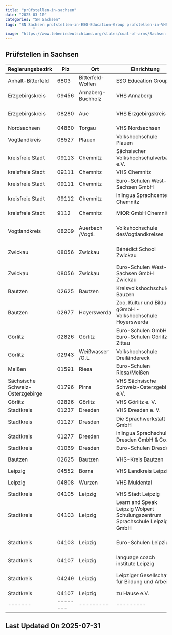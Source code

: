 ```yaml
---
title: "prüfstellen-in-sachsen"
date: "2025-03-10"
categories: "SN Sachsen"
tags: "SN Sachsen prüfstellen-in-ESO-Education-Group prüfstellen-in-VHS-Annaberg prüfstellen-in-VHS-Erzgebirgskreis prüfstellen-in-VHS-Nordsachsen prüfstellen-in-Volkshochschule-Plauen prüfstellen-in-Sächsischer-Volkshochschulverband-eV prüfstellen-in-VHS-Chemnitz prüfstellen-in-Euro-Schulen-West-Sachsen-GmbH prüfstellen-in-inlingua-Sprachcenter-Chemnitz prüfstellen-in-MIQR-GmbH-Chemnitz prüfstellen-in-Volkshochschule-desVogtlandkreises prüfstellen-in-Bénédict-School-Zwickau prüfstellen-in-Euro-Schulen-West-Sachsen-GmbH-Zwickau prüfstellen-in-Kreisvolkshochschule-Bauzen prüfstellen-in-Zoo-Kultur-und-Bildung-gGmbH---Volkshochschule-Hoyerswerda prüfstellen-in-Euro-Schulen-GmbH-Euro-Schulen-Görlitz-Zittau prüfstellen-in-Volkshochschule-Dreiländereck prüfstellen-in-Euro-Schulen-RiesaMeißen prüfstellen-in-VHS-Sächsische-Schweiz-Osterzgebirge-eV prüfstellen-in-VHS-Görlitz-e-V prüfstellen-in-VHS-Dresden-e-V prüfstellen-in-Die-Sprachwerkstatt-GmbH prüfstellen-in-inlingua-Sprachschule-Dresden-GmbH-and-Co prüfstellen-in-Euro-Schulen-Dresden prüfstellen-in-VHS-Kreis-Bautzen prüfstellen-in-VHS-Landkreis-Leipzig prüfstellen-in-VHS-Muldental prüfstellen-in-VHS-Stadt-Leipzig prüfstellen-in-Learn-and-Speak-Leipzig-Wolpert-Schulungszentrum-Sprachschule-Leipzig-GmbH prüfstellen-in-Euro-Schulen-Leipzig prüfstellen-in-language-coach-institute-Leipzig prüfstellen-in-Leipziger-Gesellschaft-für-Bildung-und-Arbeit prüfstellen-in-zu-Hause-eV prüfstellen-in-Bitterfeld-Wolfen prüfstellen-in-Annaberg-Buchholz prüfstellen-in-Aue prüfstellen-in-Torgau prüfstellen-in-Plauen prüfstellen-in-Chemnitz prüfstellen-in-Auerbach-Vogtl prüfstellen-in-Zwickau prüfstellen-in-Bautzen prüfstellen-in-Hoyerswerda prüfstellen-in-Görlitz prüfstellen-in-Weißwasser-OL prüfstellen-in-Riesa prüfstellen-in-Pirna prüfstellen-in-Dresden prüfstellen-in-Borna prüfstellen-in-Wurzen prüfstellen-in-Leipzig prüfstellen-in-6803 prüfstellen-in-09456 prüfstellen-in-08280 prüfstellen-in-04860 prüfstellen-in-08527 prüfstellen-in-09113 prüfstellen-in-09111 prüfstellen-in-09112 prüfstellen-in-9112 prüfstellen-in-08209 prüfstellen-in-08056 prüfstellen-in-02625 prüfstellen-in-02977 prüfstellen-in-02826 prüfstellen-in-02943 prüfstellen-in-01591 prüfstellen-in-01796 prüfstellen-in-01237 prüfstellen-in-01127 prüfstellen-in-01277 prüfstellen-in-01069 prüfstellen-in-04552 prüfstellen-in-04808 prüfstellen-in-04105 prüfstellen-in-04103 prüfstellen-in-04107 prüfstellen-in-04249
            "
image: "https://www.lebenindeutschland.org/states/coat-of-arms/Sachsen.svg"
---
```


## Prüfstellen in Sachsen

| Regierungsbezirk | Plz | Ort | Einrichtung | Straße | Telefon | Email |
|-------|--------|---------|---------|---------|---------|---------|
|Anhalt-Bitterfeld|6803|Bitterfeld-Wolfen|ESO Education Group|Wasserturmstraße 1|03493 / 73600|info@es.wolfen.eso.de |
|Erzgebirgskreis|09456|Annaberg-Buchholz|VHS Annaberg|Bärensteiner Str. 2|03733-426224|info@vhs-annaberg.de|
|Erzgebirgskreis|08280|Aue|VHS Erzgebirgskreis|Rudolf-Breitscheid-Str. 27|03771-597210 oder 11|susanne.schmidt@kreis-erz.de|
|Nordsachsen|04860|Torgau|VHS Nordsachsen|Puschkinstraße 3|03423-700440||
|Vogtlandkreis|08527|Plauen|Volkshochschule Plauen|Stresemannstr. 92|03741-22 44 25|boh@vhs-plauen.de|
|kreisfreie Stadt|09113|Chemnitz|Sächsischer Volkshochschulverband e.V.|Bergstraße 61|0371-35427-54|info@vhs-sachsen.de|
|kreisfreie Stadt|09111|Chemnitz|VHS Chemnitz|Moritzstr. 20|0371/ 488-4338|deutsch@vhs-chemnitz.de" |
|kreisfreie Stadt|09111|Chemnitz|Euro-Schulen West-Sachsen GmbH|Am alten Bad 1|0371-3356230|chemnitz@eso.de|
|kreisfreie Stadt|09112|Chemnitz|inlingua Sprachcenter Chemnitz|Barbarossastr. 2|0371 / 517000|chemnitz@inlingua.de|
|kreisfreie Stadt|9112|Chemnitz|MIQR GmbH Chemnitz|Barbarossastr. 2|0371-404665-20|deutschkurse-chemnitz@miqr.de|
|Vogtlandkreis|08209|Auerbach /Vogtl.|Volkshochschule desVogtlandkreises|Am Feldschlößchen 14|037421-23770|service@vhs-vogtlandkreis.de|
|Zwickau|08056|Zwickau|Bénédict School Zwickau|Alte Reichenbacher Str. 2|0375-27766-0|benedict@fuu-sachsen.de|
|Zwickau|08056|Zwickau|Euro-Schulen West-Sachsen GmbH Zwickau|Max-Pechstein-Sttraße 29|0375-2713430|info@es.zwickau.eso.de|
|Bautzen|02625|Bautzen|Kreisvolkshochschule Bauzen|Postplatz 3|03591 27229-13|andrea.siebert@kvhsbautzen.de |
|Bautzen|02977|Hoyerswerda|Zoo, Kultur und Bildung gGmbH - Volkshochschule Hoyerswerda|Lausitzer Platz 4|03571-6079943|U.Grun@vhs-hy.de|
|Görlitz|02826|Görlitz|Euro-Schulen GmbH, Euro-Schulen Görlitz-Zittau|Straßburg-Passage |03581-76460|l.vater@eso-goerlitz.de|
|Görlitz|02943|Weißwasser /O.L.|Volkshochschule Dreiländereck|Jahnstr. 50|03576-2783-0|info@vhs-dle.de|
|Meißen|01591|Riesa|Euro-Schulen Riesa/Meißen|Paul-Greifzu-Str. 30|03525 / 501311|info@es.riesa.eso.de|
|Sächsische Schweiz-Osterzgebirge|01796|Pirna|VHS Sächsische Schweiz-Osterzgebirge e.V.|Geschwister-Scholl-Str. 2|03501-710990|info@vhs-ssoe.de|
|Görlitz|02826|Görlitz|VHS Görlitz e. V.|Langenstr. 23|03581-4209828|sprachen@vhs-goerlitz.de|
|Stadtkreis|01237|Dresden|VHS Dresden e. V.|Schilfweg 3|0351-2544037|jana.moebius@vhs-dresden.de|
|Stadtkreis|01127|Dresden|Die Sprachwerkstatt GmbH|Großenhainer Str. 99|0351 / 8975940|dresden@die-sprachwerkstatt.de|
|Stadtkreis|01277|Dresden|inlingua Sprachschule Dresden GmbH & Co.|Karcherallee 41|0351 / 494460|german@inlingua-dresden.de|
|Stadtkreis|01069|Dresden|Euro-Schulen Dresden|Wiener Platz 6|0351 / 4763680|info@es.dresden.eso.de|
|Bautzen|02625|Bautzen|VHS-Kreis Bautzen|Dr.-Peter-Jordan-Str. 21|03591/ 272290|info@kvhsbautzen.de|
|Leipzig|04552|Borna|VHS Landkreis Leipzig|Jahnstr. 24a|0343 / 374463328|sabine.garbe@vhs-lkl.de |
|Leipzig|04808|Wurzen|VHS Muldental|Lüptitzer Str. 2|0342 / 5/90470|wurzen@volkshochschule-muldental.de|
|Stadtkreis|04105|Leipzig|VHS Stadt Leipzig|Löhrstr. 3/7|0341/1236023/069|vhs@leipzig.de|
|Stadtkreis|04103|Leipzig|Learn and Speak Leipzig Wolpert Schulungszentrum Sprachschule Leipzig GmbH|Gutenbergplatz 1a-e|0341 222 88 77 0|info@las-leipzig.de|
|Stadtkreis|04103|Leipzig|Euro-Schulen Leipzig|Rosa-Luxemburg-Str. 23|0341/ 962 99 37|info@es.leipzig.eso.de|
|Stadtkreis|04107|Leipzig|language coach institute Leipzig|Emilienstr. 17|0341/3085506|thiessen@languagecoach.de|
|Stadtkreis|04249|Leipzig|Leipziger Gesellschaft für Bildung und Arbeit|Anton-Zickmantel-Str. 41|0341/ 4273770|info@lehmbaugruppe.de|
|Stadtkreis|04107|Leipzig|zu Hause e.V.|Hohe Straße 9/13|0341 / 52 91 72 48|info@zuhause-ev.de|
|-------|--------|---------|---------|---------|---------|---------|


## Last Updated On 2025-07-31